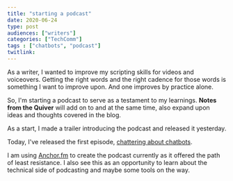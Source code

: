 ```yaml
---
title: "starting a podcast"
date: 2020-06-24
type: post
audiences: ["writers"]
categories: ["TechComm"]
tags : ["chatbots", "podcast"]
twitlink: 
---
```


As a writer, I wanted to improve my scripting skills for videos and voiceovers. Getting the right words and the right cadence for those words is something I want to improve upon. And one improves by practice alone.


So, I'm starting a podcast to serve as a testament to my learnings. **Notes from the Quiver** will add on to and at the same time, also expand upon ideas and thoughts covered in the blog.


As a start, I made a trailer introducing the podcast and released it yesterday.

Today, I've released the first episode, [chattering about chatbots](https://anchor.fm/notesfromthequiver/episodes/Chattering-about-Chatbots-efrt3g).

I am using [Anchor.fm](https://anchor.fm) to create the podcast currently as it offered the path of least resistance. I also see this as an opportunity to learn about the technical side of podcasting and maybe some tools on the way.



